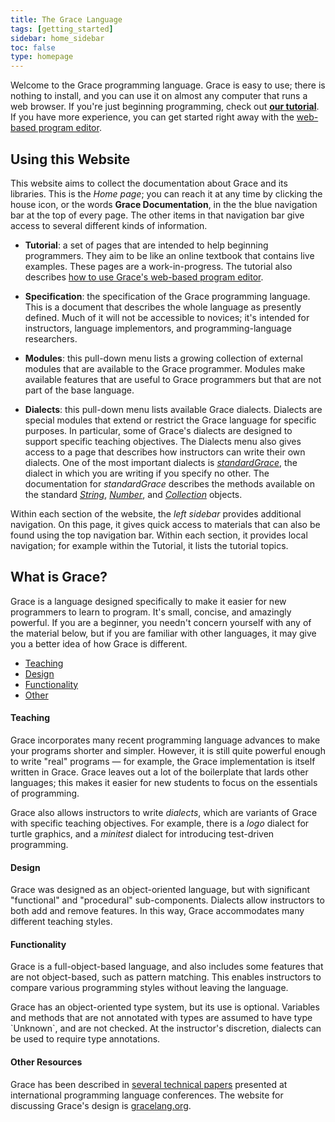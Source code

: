 ```yaml
---
title: The Grace Language 
tags: [getting_started]
sidebar: home_sidebar
toc: false 
type: homepage
---
```


Welcome to the Grace programming language. Grace is easy to use; there is nothing to install, and you can use it on 
almost any computer that runs a web browser.  If you're just beginning programming, check out [**our tutorial**]({{site.baseurl}}/introduction/grace/).
If you have more experience, you can get started right away with the [web-based program editor](http://web.cecs.pdx.edu/~grace/ide/).

## Using this Website

This website aims to collect the documentation about Grace and its libraries.  This is the _Home page_; you can reach it at any time 
by clicking the house icon, or the words **Grace Documentation**, in the the blue navigation bar at the top of every page.  The other items in 
that navigation bar give access to several different kinds of information.

 * **Tutorial**: a set of pages that are intended to help beginning programmers. They aim to be like an online textbook that contains live examples.
   These pages are a work-in-progress.  The tutorial also describes [how to use Grace's web-based program editor]({{site.baseurl}}/IDE/introduction/).

 * **Specification**: the specification of the Grace programming language.  This is a document that describes the whole language as presently defined.
   Much of it will not be accessible to novices; it's intended for instructors, language implementors, and programming-language researchers.

 * **Modules**: this pull-down menu lists a growing collection of external modules that are available to the Grace programmer.
   Modules make available features that are useful to Grace programmers but that are not part of the base language.

 * **Dialects**: this pull-down menu lists available Grace dialects.  Dialects are special modules that extend or restrict the Grace language
   for specific purposes.  In particular, some of Grace's dialects are designed to support specific teaching objectives.  The Dialects menu also
   gives access to a page that describes how instructors can write their own dialects. One of the most important dialects is 
   [_standardGrace_]({{site.baseurl}}/dialects/standard), the dialect in which you are writing if you specify no other.  The documentation for _standardGrace_
   describes the methods available on the standard [_String_]({{site.baseurl}}/dialects/standard/#string), [_Number_]({{site.baseurl}}/dialects/standard/#number),
   and [_Collection_]({{site.baseurl}}/dialects/standard/#collection-objects) objects.

Within each section of the website, the _left sidebar_ provides additional navigation.  On this page, it gives quick access to materials that can also be found
using the top navigation bar.  Within each section, it provides local navigation; for example within the Tutorial, it lists the tutorial topics.

## What is Grace? 

Grace is a language designed specifically to make it easier for new programmers to learn to program.  It's small,
concise, and amazingly powerful. If you are a beginner, you needn't concern yourself with any of the material below, 
but if you are familiar with other languages, it may give you a better idea of how Grace is different.

<html>
 <div class="row">
        <div class="col-lg-12">
              <ul id="myTab" class="nav nav-tabs nav-justified">
                <li class="active"><a href="#service-one" data-toggle="tab"> Teaching</a>
                </li>
                <li class=""><a href="#service-two" data-toggle="tab"> Design</a>
                </li>
                <li class=""><a href="#service-three" data-toggle="tab"> Functionality</a>
                </li>
                <li class=""><a href="#service-four" data-toggle="tab"> Other</a>
                </li>
            </ul>
            <div id="myTabContent" class="tab-content">
                <div class="tab-pane fade active in" id="service-one">
                    <h4>Teaching</h4>
                    <p> Grace incorporates many recent programming language advances to make your programs shorter and simpler.  However, it is still
                    quite powerful enough to write "real" programs — for example, the Grace implementation is itself written in Grace.  Grace leaves 
                    out a lot of the boilerplate that lards other languages; this  makes it easier for new students to focus on the essentials of programming.</p>
                    <p>Grace also allows instructors to write <i>dialects</i>, which are variants of Grace with specific teaching objectives.
                       For example, there is a <i>logo</i> dialect for turtle graphics, and a <i>minitest</i> dialect for introducing test-driven programming.</p>
                </div>
                <div class="tab-pane fade" id="service-two">
                     <h4>Design</h4>
                     <p>Grace was designed as an object-oriented language, but with significant "functional" and "procedural" sub-components.
                        Dialects allow instructors to both add and remove features. In this way, Grace accommodates many different teaching styles. </p>
                </div>
                <div class="tab-pane fade" id="service-three">
                     <h4>Functionality</h4>
                     <p> Grace is a full-object-based language, and also includes some features that are not object-based, such as pattern matching.
                     This enables instructors to compare various programming styles without leaving the language.</p>
                     <p> Grace has an object-oriented type system, but its use is optional.  Variables and methods that are not annotated with types are
                     assumed to have type `Unknown`, and are not checked.  At the instructor's discretion, dialects can be used to require type annotations.</p>
                </div>
                <div class="tab-pane fade" id="service-four">
                     <h4>Other Resources</h4>
                     <p>Grace has been described in <a href="http://gracelang.org/applications/articles-projects/publications-about-grace/">several technical papers</a> presented at international programming language conferences.  The website for discussing Grace's design is <a href="http://gracelang.org">gracelang.org</a>.</p>
                </div>
            </div>
        </div>
 </div>
</html>

